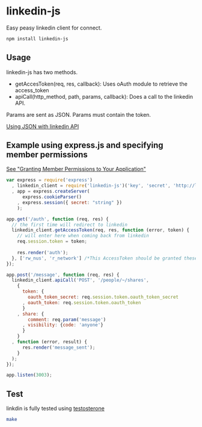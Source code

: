 # linkedin-js

Easy peasy linkedin client for connect.

``` bash
npm install linkedin-js
```

## Usage

linkedin-js has two methods.

* getAccesToken(req, res, callback): Uses oAuth module to retrieve the access_token
* apiCall(http_method, path, params, callback): Does a call to the linkedin API.

Params are sent as JSON.
Params must contain the token.

[Using JSON with linkedin API](http://developer.linkedin.com/docs/DOC-1203)

## Example using express.js and specifying member permissions 
[See "Granting Member Permissions to Your Application"](https://developer.linkedin.com/documents/authentication#granting)

``` javascript
var express = require('express')
  , linkedin_client = require('linkedin-js')('key', 'secret', 'http://localhost:3003/auth')
  , app = express.createServer(
      express.cookieParser()
    , express.session({ secret: "string" })
    );

app.get('/auth', function (req, res) {
  // the first time will redirect to linkedin
  linkedin_client.getAccessToken(req, res, function (error, token) {
    // will enter here when coming back from linkedin
    req.session.token = token;
    
    res.render('auth');
  }, ['rw_nus', 'r_network'] /*This AccessToken should be granted these member permissions*/);
});

app.post('/message', function (req, res) {
  linkedin_client.apiCall('POST', '/people/~/shares',
    {
      token: {
        oauth_token_secret: req.session.token.oauth_token_secret
      , oauth_token: req.session.token.oauth_token
      }
    , share: {
        comment: req.param('message')
      , visibility: {code: 'anyone'}
      }
    }
  , function (error, result) {
      res.render('message_sent');
    }
  );
});

app.listen(3003);
```

## Test

linkdin is fully tested using [testosterone](https://github.com/masylum/testosterone)

``` bash
make
```
